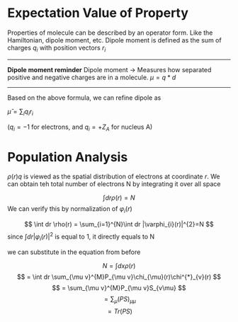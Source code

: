 
# Expectation Value of Property

Properties of molecule can be described by an operator form. Like the Hamiltonian, dipole moment, etc.
Dipole moment is defined as the sum of charges $q_{i}$ with position vectors $r_{i}$

---

**Dipole moment reminder**
Dipole moment -> Measures how separated positive and negative charges are in a molecule.
$\mu = q *d$

---

Based on the above formula, we can refine dipole as

$\hat{\mu} = \sum_{i}q_{i}r_{i}$

($q_{i}=-1$ for electrons, and $q_{i} = +Z_{A}$ for nucleus A)


# Population Analysis

$\rho(r)q$ is viewed as the spatial distribution of electrons at coordinate $r$. We can obtain teh total number of electrons N by integrating it over all space

$$
\int dr \rho(r) = N
$$
We can verify this by normalization of $\varphi_{i}(r)$

$$
\int dr \rho(r) = \sum_{i=1}^{N}\int dr |\varphi_{i}(r)|^{2}=N
$$
since $\int dr|\varphi_{i}(r)|^{2}$ is equal to 1, it directly equals to N

we can substitute in the equation from before

$$
N = \int dx \rho(r)
$$
$$
= \int dr \sum_{\mu v}^{M}P_{\mu v}\chi_{\mu}(r)\chi^{*}_{v}(r)
$$
$$
= \sum_{\mu v}^{M}P_{\mu v}S_{v\mu}
$$
$$
=\sum_{\mu}(PS)_{\mu \mu}
$$
$$
= Tr(PS)
$$

